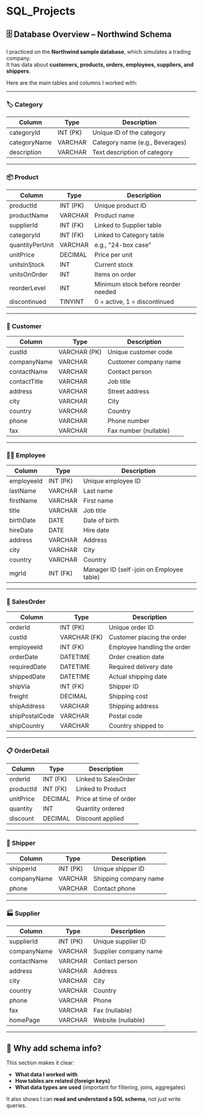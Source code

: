 # SQL_Projects
## 🗄️ Database Overview – Northwind Schema

I practiced on the **Northwind sample database**, which simulates a trading company.  
It has data about **customers, products, orders, employees, suppliers, and shippers**.

Here are the main tables and columns I worked with:

---

### 🏷️ Category
| Column        | Type         | Description                     |
|---------------|-------------|---------------------------------|
| categoryId    | INT (PK)    | Unique ID of the category       |
| categoryName  | VARCHAR     | Category name (e.g., Beverages) |
| description   | VARCHAR     | Text description of category    |

---

### 📦 Product
| Column        | Type         | Description                           |
|---------------|-------------|---------------------------------------|
| productId     | INT (PK)    | Unique product ID                     |
| productName   | VARCHAR     | Product name                          |
| supplierId    | INT (FK)    | Linked to Supplier table              |
| categoryId    | INT (FK)    | Linked to Category table              |
| quantityPerUnit | VARCHAR   | e.g., "24-box case"                   |
| unitPrice     | DECIMAL     | Price per unit                        |
| unitsInStock  | INT         | Current stock                         |
| unitsOnOrder  | INT         | Items on order                        |
| reorderLevel  | INT         | Minimum stock before reorder needed   |
| discontinued  | TINYINT     | 0 = active, 1 = discontinued          |

---

### 👥 Customer
| Column        | Type         | Description                        |
|---------------|-------------|------------------------------------|
| custId        | VARCHAR (PK)| Unique customer code               |
| companyName   | VARCHAR     | Customer company name              |
| contactName   | VARCHAR     | Contact person                     |
| contactTitle  | VARCHAR     | Job title                          |
| address       | VARCHAR     | Street address                     |
| city          | VARCHAR     | City                               |
| country       | VARCHAR     | Country                            |
| phone         | VARCHAR     | Phone number                       |
| fax           | VARCHAR     | Fax number (nullable)              |

---

### 🧑‍💼 Employee
| Column        | Type         | Description                                |
|---------------|-------------|--------------------------------------------|
| employeeId    | INT (PK)    | Unique employee ID                         |
| lastName      | VARCHAR     | Last name                                  |
| firstName     | VARCHAR     | First name                                 |
| title         | VARCHAR     | Job title                                  |
| birthDate     | DATE        | Date of birth                              |
| hireDate      | DATE        | Hire date                                  |
| address       | VARCHAR     | Address                                    |
| city          | VARCHAR     | City                                       |
| country       | VARCHAR     | Country                                    |
| mgrId         | INT (FK)    | Manager ID (self-join on Employee table)   |

---

### 🛒 SalesOrder
| Column        | Type         | Description                        |
|---------------|-------------|------------------------------------|
| orderId       | INT (PK)    | Unique order ID                    |
| custId        | VARCHAR (FK)| Customer placing the order         |
| employeeId    | INT (FK)    | Employee handling the order        |
| orderDate     | DATETIME    | Order creation date                |
| requiredDate  | DATETIME    | Required delivery date             |
| shippedDate   | DATETIME    | Actual shipping date               |
| shipVia       | INT (FK)    | Shipper ID                         |
| freight       | DECIMAL     | Shipping cost                      |
| shipAddress   | VARCHAR     | Shipping address                   |
| shipPostalCode| VARCHAR     | Postal code                        |
| shipCountry   | VARCHAR     | Country shipped to                 |

---

### 📋 OrderDetail
| Column        | Type         | Description                           |
|---------------|-------------|---------------------------------------|
| orderId       | INT (FK)    | Linked to SalesOrder                  |
| productId     | INT (FK)    | Linked to Product                     |
| unitPrice     | DECIMAL     | Price at time of order                |
| quantity      | INT         | Quantity ordered                      |
| discount      | DECIMAL     | Discount applied                      |

---

### 🚚 Shipper
| Column        | Type         | Description                |
|---------------|-------------|----------------------------|
| shipperId     | INT (PK)    | Unique shipper ID          |
| companyName   | VARCHAR     | Shipping company name      |
| phone         | VARCHAR     | Contact phone              |

---

### 🏭 Supplier
| Column        | Type         | Description                |
|---------------|-------------|----------------------------|
| supplierId    | INT (PK)    | Unique supplier ID         |
| companyName   | VARCHAR     | Supplier company name      |
| contactName   | VARCHAR     | Contact person             |
| address       | VARCHAR     | Address                    |
| city          | VARCHAR     | City                       |
| country       | VARCHAR     | Country                    |
| phone         | VARCHAR     | Phone                      |
| fax           | VARCHAR     | Fax (nullable)             |
| homePage      | VARCHAR     | Website (nullable)         |

---

## 📝 Why add schema info?
This section makes it clear:
- **What data I worked with**
- **How tables are related (foreign keys)**
- **What data types are used** (important for filtering, joins, aggregates)

It also shows I can **read and understand a SQL schema**, not just write queries.

